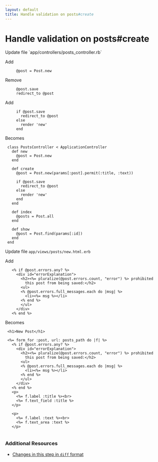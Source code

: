 ```yaml
---
layout: default
title: Handle validation on posts#create
---
```


<h1 id="main">Handle validation on posts#create</h1>
Update file `app/controllers/posts_controller.rb`

Add
<pre><code>     @post = Post.new</code></pre>


Remove
<pre><code>     @post.save
     redirect_to @post</code></pre>


Add
<pre><code>     if @post.save
       redirect_to @post
     else
       render &#39;new&#39;
     end</code></pre>


Becomes
<pre><code> class PostsController &lt; ApplicationController
   def new
     @post = Post.new
   end
&nbsp;
   def create
     @post = Post.new(params[:post].permit(:title, :text))
&nbsp;
     if @post.save
       redirect_to @post
     else
       render &#39;new&#39;
     end
   end
&nbsp;
   def index
     @posts = Post.all
   end
&nbsp;
   def show
     @post = Post.find(params[:id])
   end
 end
</code></pre>


Update file `app/views/posts/new.html.erb`

Add
<pre><code>   &lt;% if @post.errors.any? %&gt;
     &lt;div id=&quot;errorExplanation&quot;&gt;
       &lt;h2&gt;&lt;%= pluralize(@post.errors.count, &quot;error&quot;) %&gt; prohibited
         this post from being saved:&lt;/h2&gt;
       &lt;ul&gt;
       &lt;% @post.errors.full_messages.each do |msg| %&gt;
         &lt;li&gt;&lt;%= msg %&gt;&lt;/li&gt;
       &lt;% end %&gt;
       &lt;/ul&gt;
     &lt;/div&gt;
   &lt;% end %&gt;</code></pre>


Becomes
<pre><code> &lt;h1&gt;New Post&lt;/h1&gt;
&nbsp;
 &lt;%= form_for :post, url: posts_path do |f| %&gt;
   &lt;% if @post.errors.any? %&gt;
     &lt;div id=&quot;errorExplanation&quot;&gt;
       &lt;h2&gt;&lt;%= pluralize(@post.errors.count, &quot;error&quot;) %&gt; prohibited
         this post from being saved:&lt;/h2&gt;
       &lt;ul&gt;
       &lt;% @post.errors.full_messages.each do |msg| %&gt;
         &lt;li&gt;&lt;%= msg %&gt;&lt;/li&gt;
       &lt;% end %&gt;
       &lt;/ul&gt;
     &lt;/div&gt;
   &lt;% end %&gt;
   &lt;p&gt;
     &lt;%= f.label :title %&gt;&lt;br&gt;
     &lt;%= f.text_field :title %&gt;
   &lt;/p&gt;
&nbsp;
   &lt;p&gt;
     &lt;%= f.label :text %&gt;&lt;br&gt;
     &lt;%= f.text_area :text %&gt;
   &lt;/p&gt;
&nbsp;
</code></pre>



### Additional Resources

* [Changes in this step in `diff` format](https://github.com/stevenhallen/rails_getting_started_bdd/commit/ac9f5e211b55378fc65e36a49461ea11e06736e7)

